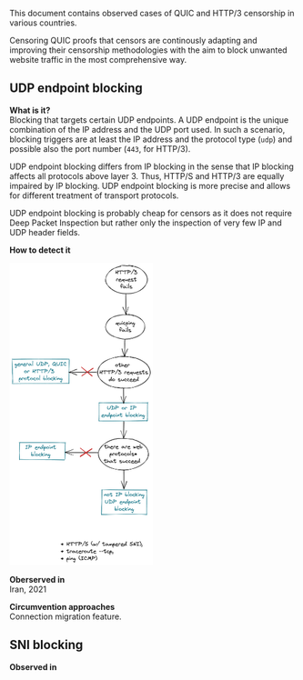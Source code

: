 This document contains observed cases of QUIC and HTTP/3 censorship in various countries.

Censoring QUIC proofs that censors are continously adapting and improving their censorship methodologies with the aim to block unwanted website traffic in the most comprehensive way.

## UDP endpoint blocking

**What is it?** <br/>
Blocking that targets certain UDP endpoints. A UDP endpoint is the unique combination of the IP address and the UDP port used. 
In such a scenario, blocking triggers are at least the IP address and the protocol type (`udp`) and possible also the 
port number (`443`, for HTTP/3).

UDP endpoint blocking differs from IP blocking in the sense that IP blocking affects all protocols above layer 3. Thus, HTTP/S and HTTP/3 are equally impaired by IP blocking. UDP endpoint blocking is more precise and allows for different treatment of transport protocols.

UDP endpoint blocking is probably cheap for censors as it does not require Deep Packet Inspection but rather only the inspection of very few IP and UDP header fields.  

**How to detect it**<br/>

<img src="images/detect_udp_endpoint_blocking.png" alt="decision tree udp endpoint blocking" width="50%"/>

**Oberserved in**<br/>
Iran, 2021

**Circumvention approaches**<br/>
Connection migration feature.


## SNI blocking


**Observed in**<br/>



